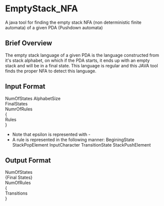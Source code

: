 # EmptyStack_NFA
A java tool for finding the empty stack NFA (non deterministic finite automata) of a given PDA (Pushdown automata)

## Brief Overview
The empty stack language of a given PDA is the language constructed from it's stack alphabet, on which if the PDA starts, it ends up with an empty stack and will be in a final state. This language is regular and this JAVA tool finds the proper NFA to detect this language.

## Input Format
NumOfStates AlphabetSize
<br>
FinalStates
<br>
NumrOfRules
<br>
{
<br>
Rules
<br>
}
<br>
* Note that epsilon is represented with -
* A rule is represented in the following manner: BeginingState StackPopElement InputCharacter TransitionState StackPushElement
## Output Format
NumOfStates
<br>
{Final States}
<br>
NumOfRules
<br>
{
<br>
Transitions
<br>
}
